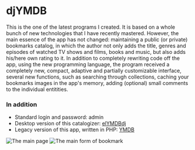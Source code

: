 # djYMDB
This is the one of the latest programs I created. It is based on a whole bunch of new technologies that I have recently mastered. However, the main essence of the app has not changed: maintaining a public (or private) bookmarks catalog, in which the author not only adds the title, genres and episodes of watched TV shows and films, books and music, but also adds his/here own rating to it. In addition to completely rewriting code off the app, using the new programming language, the program received a completely new, compact, adaptive and partially customizable interface, several new functions, such as searching through collections, caching your bookmarks images in the app's memory, adding (optional) small comments  to the individual entitities.
### In addition
* Standard login and password: admin
* Desktop version of this catalogizer: [elYMDBdj](https://github.com/scadl/elYMDBdj/releases)
* Legacy version of this app, written in PHP: [YMDB](https://github.com/scadl/YMDB)

![The main page](https://scadsdnd.net/wp-content/uploads/2018/12/YMDB.png)
![The main form of bookmark](https://scadsdnd.net/wp-content/uploads/2018/12/YMDB-Redaktirovanie.png)
